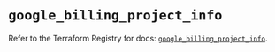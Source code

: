 # `google_billing_project_info`

Refer to the Terraform Registry for docs: [`google_billing_project_info`](https://registry.terraform.io/providers/hashicorp/google/6.32.0/docs/resources/billing_project_info).

